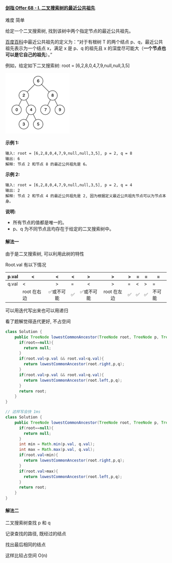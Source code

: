 #### [剑指 Offer 68 - I. 二叉搜索树的最近公共祖先](https://leetcode-cn.com/problems/er-cha-sou-suo-shu-de-zui-jin-gong-gong-zu-xian-lcof/)

难度 简单

给定一个二叉搜索树, 找到该树中两个指定节点的最近公共祖先。

[百度百科](https://baike.baidu.com/item/最近公共祖先/8918834?fr=aladdin)中最近公共祖先的定义为：“对于有根树 T 的两个结点 p、q，最近公共祖先表示为一个结点 x，满足 x 是 p、q 的祖先且 x 的深度尽可能大（**一个节点也可以是它自己的祖先**）。”

例如，给定如下二叉搜索树: root = [6,2,8,0,4,7,9,null,null,3,5]

![img](https://raw.githubusercontent.com/Kevin-Kevin/pictureBed/master/uPic/binarysearchtree_improved-1616225353780.png)

 

**示例 1:**

```
输入: root = [6,2,8,0,4,7,9,null,null,3,5], p = 2, q = 8
输出: 6 
解释: 节点 2 和节点 8 的最近公共祖先是 6。
```

**示例 2:**

```
输入: root = [6,2,8,0,4,7,9,null,null,3,5], p = 2, q = 4
输出: 2
解释: 节点 2 和节点 4 的最近公共祖先是 2, 因为根据定义最近公共祖先节点可以为节点本身。
```

 

**说明:**

- 所有节点的值都是唯一的。
- p、q 为不同节点且均存在于给定的二叉搜索树中。

#### 解法一

由于是二叉搜索树, 可以利用此树的特性

Root.val 有以下情况

| p.val | <           |     <     | <    |     >     |      >      | >    | =    | =    | =      |
| ----- | ----------- | :-------: | ---- | :-------: | :---------: | ---- | ---- | ---- | ------ |
| q.val | <           |     >     | =    |     <     |      >      | =    | <    | >    | =      |
|       | root 在右边 | ✅或不可能 | ✅    | ✅或不可能 | root 在左边 | ✅    | ✅    | ✅    | 不可能 |

可以用迭代写出来也可以用递归

看了题解觉得迭代更好, 不占空间

```java
class Solution {
    public TreeNode lowestCommonAncestor(TreeNode root, TreeNode p, TreeNode q) {
      if(root==null){
        return null;
      }
      if(root.val<p.val && root.val<q.val){
        return lowestCommonAncestor(root.right,p,q);
      }
      if(root.val>p.val && root.val>q.val){
        return lowestCommonAncestor(root.left,p,q);
      }
      return root;
    }
}
```

```java
// 这样写会快 1ms
class Solution {
    public TreeNode lowestCommonAncestor(TreeNode root, TreeNode p, TreeNode q) {
      if(root==null){
        return null;
      }
      int min = Math.min(p.val, q.val);
      int max = Math.max(p.val, q.val);
      if(root.val<min){
        return lowestCommonAncestor(root.right,p,q);
      }
      if(root.val>max){
        return lowestCommonAncestor(root.left,p,q);
      }
      return root;
    }
}
```

#### 解法二

二叉搜索树查找 p 和 q

记录查找的路径, 既经过的结点

找出最后相同的结点

这样比较占空间 O(n)

